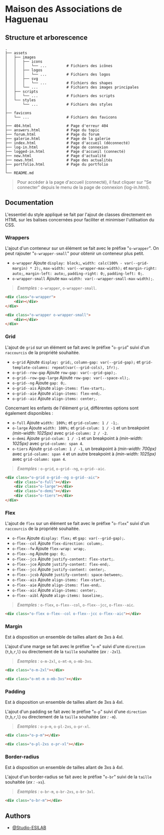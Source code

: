 # Maison des Associations de Haguenau

## Structure et arborescence
    .
    ├── assets
    │   ├── images
    │   │   ├── icons
    │   │   │   └── ...         # Fichiers des icônes
    │   │   ├── logos
    │   │   │   └── ...         # Fichiers des logos
    │   │   ├── svg
    │   │   │   └── ...         # Fichiers des shapes
    │   │   └── ...             # Fichiers des images principales
    │   ├── scripts
    │   │   └── ...             # Fichiers des scripts
    │   └── styles
    │       └── ...             # Fichiers des styles
    │
    ├── favicons
    │   └── ...                 # Fichiers des favicons
    │
    ├── 404.html                # Page d'erreur 404
    ├── answers.html            # Page du topic
    ├── forum.html              # Page du forum
    ├── galerie.html            # Page de la galerie
    ├── index.html              # Page d'accueil (déconnecté)
    ├── log-in.html             # Page de connexion
    ├── logged-in.html          # Page d'accueil (connecté)
    ├── new.html                # Page d'actualité
    ├── news.html               # Page des actualités
    ├── portfolio.html          # Page du portfolio
    │
    └── README.md

> Pour accèder à la page d'accueil (connecté), il faut cliquer sur "Se connecter" depuis le menu de la page de connexion (log-in.html).

## Documentation
L'essentiel du style appliqué se fait par l'ajout de classes directement en HTML sur les balises concernées pour faciliter et minimiser l'utilisation du CSS.

### Wrappers
L'ajout d'un conteneur sur un élément se fait avec le préfixe "`o-wrapper`". On peut rajouter "`o-wrapper-small`" pour obtenir un conteneur plus petit.
- `o-wrapper` Ajoute `display: block;`, `width: calc(100% - var(--grid-margin) * 2);`, `max-width: var(--wrapper-max-width);` et `margin-right: auto;`, `margin-left: auto;`, `padding-right: 0;`, `padding-left: 0;`.
- `o-wrapper-small` Ajoute `max-width: var(--wrapper-small-max-width);`.
> *Exemples :* `o-wrapper`, `o-wrapper-small`.
```html
<div class="o-wrapper">
    <div></div>
</div>
```
```html
<div class="o-wrapper o-wrapper-small">
    <div></div>
</div>
```

### Grid
L'ajout de `grid` sur un élément se fait avec le préfixe "`o-grid`" suivi d'un `raccourcis` de la propriété souhaitée.
- `o-grid` Ajoute `display: grid;`, `column-gap: var(--grid-gap);` et `grid-template-columns: repeat(var(--grid-cols), 1fr);`.
- `o-grid--row-gap` Ajoute `row-gap: var(--grid-gap);`.
- `o-grid--row-gap-large` Ajoute `row-gap: var(--space-xl);`.
- `o-grid--ng` Ajoute `gap: 0;`.
- `o-grid--ais` Ajoute `align-items: flex-start;`.
- `o-grid--aie` Ajoute `align-items: flex-end;`.
- `o-grid--aic` Ajoute `align-items: center;`.

Concernant les enfants de l'élément `grid`, différentes options sont également disponibles :
- `o-full` Ajoute `width: 100%;` et `grid-column: 1 / -1;`.
- `o-large` Ajoute `width: 100%;` et `grid-colum: 1 / -1` et un breakpoint *(min-width: 1025px)* avec `grid-column: 2 / -2`.
- `o-demi` Ajoute `grid-colum: 1 / -1` et un breakpoint à *(min-width: 1025px)* avec `grid-column: span 4`.
- `o-tiers` Ajoute `grid-colum: 1 / -1`, un breakpoint à *(min-width: 700px)* avec `grid-column: span 4` et un autre breakpoint à *(min-width: 1025px)* avec `grid-column: span 4`.
> *Exemples :* `o-grid`, `o-grid--ng`, `o-grid--aic`.
```html
<div class="o-grid o-grid--ng o-grid--aic">
    <div class="o-full"></div>
    <div class="o-large"></div>
    <div class="o-demi"></div>
    <div class="o-tiers"></div>
</div>
```

### Flex
L'ajout de `flex` sur un élément se fait avec le préfixe "`o-flex`" suivi d'un `raccourcis` de la propriété souhaitée.
- `o-flex` Ajoute `display: flex;` et `gap: var(--grid-gap);`.
- `o-flex--col` Ajoute `flex-direction: column;`.
- `o-flex--fw` Ajoute `flex-wrap: wrap;`.
- `o-flex--ng` Ajoute `gap: 0;`.
- `o-flex--jcs` Ajoute `justify-content: flex-start;`.
- `o-flex--jce` Ajoute `justify-content: flex-end;`.
- `o-flex--jcc` Ajoute `justify-content: center;`.
- `o-flex--jcsb` Ajoute `justify-content: space-between;`.
- `o-flex--ais` Ajoute `align-items: flex-start;`.
- `o-flex--aie` Ajoute `align-items: flex-end;`.
- `o-flex--aic` Ajoute `align-items: center;`.
- `o-flex--aibl` Ajoute `align-items: baseline;`.
> *Exemples :* `o-flex`, `o-flex--col`, `o-flex--jcc`, `o-flex--aic`.
```html
<div class="o-flex o-flex--col o-flex--jcc o-flex--aic"></div>
```

### Margin
Est à disposition un ensemble de tailles allant de 3xs à 4xl.

L'ajout d'une marge se fait avec le préfixe "`o-m`" suivi d'une `direction` (`t`,`b`,`r`,`l`) ou directement de la `taille` souhaitée (*ex :* `-2xl`).
> *Exemples :* `o-m-2xl`, `o-mt-m`, `o-mb-3xs`.
```html
<div class="o-m-2xl"></div>
```
```html
<div class="o-mt-m o-mb-3xs"></div>
```

### Padding
Est à disposition un ensemble de tailles allant de 3xs à 4xl.

L'ajout d'un padding se fait avec le préfixe "`o-p`" suivi d'une `direction` (`t`,`b`,`r`,`l`) ou directement de la `taille` souhaitée (*ex :* `-m`).
> *Exemples :* `o-p-m`, `o-pl-2xs`, `o-pr-xl`.
```html
<div class="o-p-m"></div>
```
```html
<div class="o-pl-2xs o-pr-xl"></div>
```

### Border-radius
Est à disposition un ensemble de tailles allant de 3xs à 4xl.

L'ajout d'un border-radius se fait avec le préfixe "`o-br`" suivi de la `taille` souhaitée (*ex :* `-xs`).
> *Exemples :* `o-br-m`, `o-br-2xs`, `o-br-3xl`.
```html
<div class="o-br-m"></div>
```

## Authors

- [@Studio-ESILAB](https://github.com/Studio-ESILAB)
